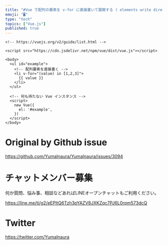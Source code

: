 ```yaml
---
title: "#Vue で配列の要素を v-for に直接書いて展開する ( elements write directly as v-for  arra"
emoji: "🖥"
type: "tech"
topics: ["Vue.js"]
published: true
---
```


```vue
<!-- https://vuejs.org/v2/guide/list.html -->

<script src="https://cdn.jsdelivr.net/npm/vue/dist/vue.js"></script>

<body>
  <ul id="example">
    <!-- 配列要素を直接書く -->
    <li v-for="(value) in [1,2,3]">
      {{ value }}
    </li>
  </ul>

  <!-- 何も持たない Vue インスタンス -->
  <script>
    new Vue({
      el: '#example',
    })
  </script>
</body>
```

# Original by Github issue

https://github.com/YumaInaura/YumaInaura/issues/3094











<!-- Update From Qiita API -->

# チャットメンバー募集


何か質問、悩み事、相談などあればLINEオープンチャットもご利用ください。

https://line.me/ti/g2/eEPltQ6Tzh3pYAZV8JXKZqc7PJ6L0rpm573dcQ





# Twitter


https://twitter.com/YumaInaura


<!-- Update From Qiita API -->


